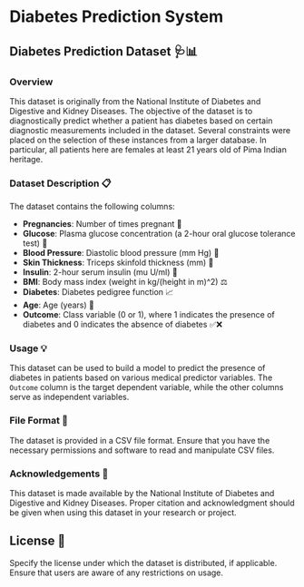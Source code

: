 # Diabetes Prediction System
## Diabetes Prediction Dataset 🩺📊

### Overview
This dataset is originally from the National Institute of Diabetes and Digestive and Kidney Diseases. The objective of the dataset is to diagnostically predict whether a patient has diabetes based on certain diagnostic measurements included in the dataset. Several constraints were placed on the selection of these instances from a larger database. In particular, all patients here are females at least 21 years old of Pima Indian heritage.

### Dataset Description 📋

The dataset contains the following columns:

- **Pregnancies**: Number of times pregnant 🤰
- **Glucose**: Plasma glucose concentration (a 2-hour oral glucose tolerance test) 🍬
- **Blood Pressure**: Diastolic blood pressure (mm Hg) 💉
- **Skin Thickness**: Triceps skinfold thickness (mm) 📏
- **Insulin**: 2-hour serum insulin (mu U/ml) 💉
- **BMI**: Body mass index (weight in kg/(height in m)^2) ⚖️
- **Diabetes**: Diabetes pedigree function 📈
- **Age**: Age (years) 🎂
- **Outcome**: Class variable (0 or 1), where 1 indicates the presence of diabetes and 0 indicates the absence of diabetes ✅❌

### Usage 💡

This dataset can be used to build a model to predict the presence of diabetes in patients based on various medical predictor variables. The `Outcome` column is the target dependent variable, while the other columns serve as independent variables.

### File Format 📂

The dataset is provided in a CSV file format. Ensure that you have the necessary permissions and software to read and manipulate CSV files.

### Acknowledgements 🙏

This dataset is made available by the National Institute of Diabetes and Digestive and Kidney Diseases. Proper citation and acknowledgment should be given when using this dataset in your research or project.

## License 📜

Specify the license under which the dataset is distributed, if applicable. Ensure that users are aware of any restrictions on usage.
